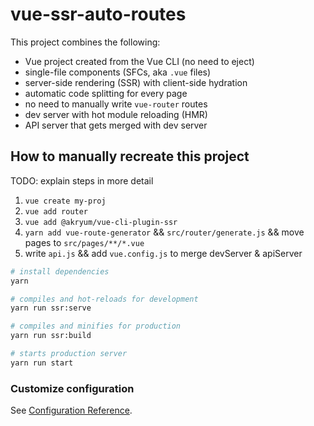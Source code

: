 # vue-ssr-auto-routes

This project combines the following:
- Vue project created from the Vue CLI (no need to eject)
- single-file components (SFCs, aka `.vue` files)
- server-side rendering (SSR) with client-side hydration
- automatic code splitting for every page
- no need to manually write `vue-router` routes
- dev server with hot module reloading (HMR)
- API server that gets merged with dev server

## How to manually recreate this project
TODO: explain steps in more detail
1. `vue create my-proj`
2. `vue add router`
3. `vue add @akryum/vue-cli-plugin-ssr`
4. `yarn add vue-route-generator` && `src/router/generate.js` && move pages to `src/pages/**/*.vue`
5. write `api.js` && add `vue.config.js` to merge devServer & apiServer


``` sh
# install dependencies
yarn

# compiles and hot-reloads for development
yarn run ssr:serve

# compiles and minifies for production
yarn run ssr:build

# starts production server
yarn run start
```


### Customize configuration
See [Configuration Reference](https://cli.vuejs.org/config/).
